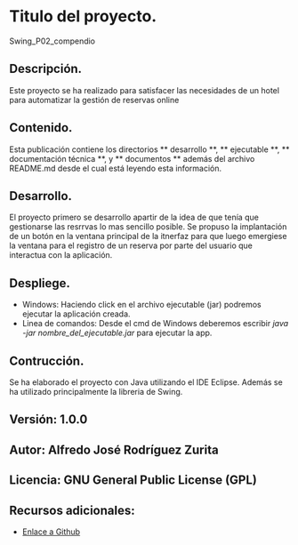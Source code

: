 # Titulo del proyecto.

Swing_P02_compendio

## Descripción. 

Este proyecto se ha realizado para satisfacer las necesidades de un hotel para automatizar la gestión de reservas online

## Contenido.

Esta publicación contiene los directorios ** desarrollo **, ** ejecutable **, ** documentación técnica **, y ** documentos **
además del archivo README.md desde el cual está leyendo esta información.

## Desarrollo.

El proyecto primero se desarrollo apartir de la idea de que tenía que gestionarse las resrrvas lo mas
sencillo posible. Se propuso la implantación de un botón en la ventana principal de la itnerfaz para que luego emergiese
la ventana para el registro de un reserva por parte del usuario que interactua con la aplicación.

## Despliege.

- Windows: Haciendo click en el archivo ejecutable (jar) podremos ejecutar la aplicación creada.
- Linea de comandos: Desde el cmd de Windows deberemos escribir *java -jar nombre_del_ejecutable.jar* para ejecutar la app.

## Contrucción.

Se ha elaborado el proyecto con Java utilizando el IDE Eclipse. Además se ha utilizado principalmente la libreria de Swing.

## Versión: 1.0.0

## Autor: Alfredo José Rodríguez Zurita

## Licencia: GNU General Public License (GPL)

## Recursos adicionales:
  - [Enlace a Github](https://github.com/freduki98/Swing_P02_compendio.git)